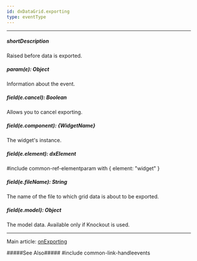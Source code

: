 ```yaml
---
id: dxDataGrid.exporting
type: eventType
---
```

---
##### shortDescription
Raised before data is exported.

##### param(e): Object
Information about the event.

##### field(e.cancel): Boolean
Allows you to cancel exporting.

##### field(e.component): {WidgetName}
The widget's instance.

##### field(e.element): dxElement
#include common-ref-elementparam with { element: "widget" }

##### field(e.fileName): String
The name of the file to which grid data is about to be exported.

##### field(e.model): Object
The model data. Available only if Knockout is used.

---
Main article: [onExporting](/api-reference/10%20UI%20Widgets/dxDataGrid/1%20Configuration/onExporting.md '/Documentation/ApiReference/UI_Widgets/dxDataGrid/Configuration/#onExporting')

#####See Also#####
#include common-link-handleevents